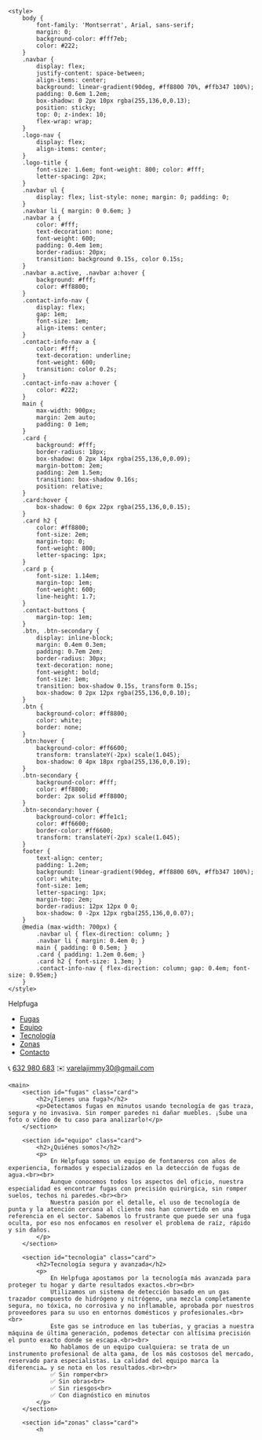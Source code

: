 
<!DOCTYPE html>
<html lang="es">
<head>
    <meta charset="UTF-8">
    <meta name="viewport" content="width=device-width, initial-scale=1.0">
    <title>Helpfuga - Detección de fugas en Barcelona</title>
    <link rel="icon" href="favicon.ico">
    <link href="https://fonts.googleapis.com/css2?family=Montserrat:wght@600;800&display=swap" rel="stylesheet">

    <style>
        body {
            font-family: 'Montserrat', Arial, sans-serif;
            margin: 0;
            background-color: #fff7eb;
            color: #222;
        }
        .navbar {
            display: flex;
            justify-content: space-between;
            align-items: center;
            background: linear-gradient(90deg, #ff8800 70%, #ffb347 100%);
            padding: 0.6em 1.2em;
            box-shadow: 0 2px 10px rgba(255,136,0,0.13);
            position: sticky;
            top: 0; z-index: 10;
            flex-wrap: wrap;
        }
        .logo-nav {
            display: flex;
            align-items: center;
        }
        .logo-title {
            font-size: 1.6em; font-weight: 800; color: #fff;
            letter-spacing: 2px;
        }
        .navbar ul {
            display: flex; list-style: none; margin: 0; padding: 0;
        }
        .navbar li { margin: 0 0.6em; }
        .navbar a {
            color: #fff;
            text-decoration: none;
            font-weight: 600;
            padding: 0.4em 1em;
            border-radius: 20px;
            transition: background 0.15s, color 0.15s;
        }
        .navbar a.active, .navbar a:hover {
            background: #fff;
            color: #ff8800;
        }
        .contact-info-nav {
            display: flex;
            gap: 1em;
            font-size: 1em;
            align-items: center;
        }
        .contact-info-nav a {
            color: #fff;
            text-decoration: underline;
            font-weight: 600;
            transition: color 0.2s;
        }
        .contact-info-nav a:hover {
            color: #222;
        }
        main {
            max-width: 900px;
            margin: 2em auto;
            padding: 0 1em;
        }
        .card {
            background: #fff;
            border-radius: 18px;
            box-shadow: 0 2px 14px rgba(255,136,0,0.09);
            margin-bottom: 2em;
            padding: 2em 1.5em;
            transition: box-shadow 0.16s;
            position: relative;
        }
        .card:hover {
            box-shadow: 0 6px 22px rgba(255,136,0,0.15);
        }
        .card h2 {
            color: #ff8800;
            font-size: 2em;
            margin-top: 0;
            font-weight: 800;
            letter-spacing: 1px;
        }
        .card p {
            font-size: 1.14em;
            margin-top: 1em;
            font-weight: 600;
            line-height: 1.7;
        }
        .contact-buttons {
            margin-top: 1em;
        }
        .btn, .btn-secondary {
            display: inline-block;
            margin: 0.4em 0.3em;
            padding: 0.7em 2em;
            border-radius: 30px;
            text-decoration: none;
            font-weight: bold;
            font-size: 1em;
            transition: box-shadow 0.15s, transform 0.15s;
            box-shadow: 0 2px 12px rgba(255,136,0,0.10);
        }
        .btn {
            background-color: #ff8800;
            color: white;
            border: none;
        }
        .btn:hover {
            background-color: #ff6600;
            transform: translateY(-2px) scale(1.045);
            box-shadow: 0 4px 18px rgba(255,136,0,0.19);
        }
        .btn-secondary {
            background-color: #fff;
            color: #ff8800;
            border: 2px solid #ff8800;
        }
        .btn-secondary:hover {
            background-color: #ffe1c1;
            color: #ff6600;
            border-color: #ff6600;
            transform: translateY(-2px) scale(1.045);
        }
        footer {
            text-align: center;
            padding: 1.2em;
            background: linear-gradient(90deg, #ff8800 60%, #ffb347 100%);
            color: white;
            font-size: 1em;
            letter-spacing: 1px;
            margin-top: 2em;
            border-radius: 12px 12px 0 0;
            box-shadow: 0 -2px 12px rgba(255,136,0,0.07);
        }
        @media (max-width: 700px) {
            .navbar ul { flex-direction: column; }
            .navbar li { margin: 0.4em 0; }
            main { padding: 0 0.5em; }
            .card { padding: 1.2em 0.6em; }
            .card h2 { font-size: 1.3em; }
            .contact-info-nav { flex-direction: column; gap: 0.4em; font-size: 0.95em;}
        }
    </style>
</head>
<body>
    <nav class="navbar">
        <div class="logo-nav">
            <span class="logo-title">Helpfuga</span>
        </div>
        <ul>
            <li><a href="#fugas" class="active">Fugas</a></li>
            <li><a href="#equipo">Equipo</a></li>
            <li><a href="#tecnologia">Tecnología</a></li>
            <li><a href="#zonas">Zonas</a></li>
            <li><a href="#contacto">Contacto</a></li>
        </ul>
        <div class="contact-info-nav">
            <span>📞 <a href="tel:+34632980683">632 980 683</a></span>
            <span>✉️ <a href="mailto:varelajimmy30@gmail.com">varelajimmy30@gmail.com</a></span>
        </div>
    </nav>

    <main>
        <section id="fugas" class="card">
            <h2>¿Tienes una fuga?</h2>
            <p>Detectamos fugas en minutos usando tecnología de gas traza, segura y no invasiva. Sin romper paredes ni dañar muebles. ¡Sube una foto o vídeo de tu caso para analizarlo!</p>
        </section>

        <section id="equipo" class="card">
            <h2>¿Quiénes somos?</h2>
            <p>
                En Helpfuga somos un equipo de fontaneros con años de experiencia, formados y especializados en la detección de fugas de agua.<br><br>
                Aunque conocemos todos los aspectos del oficio, nuestra especialidad es encontrar fugas con precisión quirúrgica, sin romper suelos, techos ni paredes.<br><br>
                Nuestra pasión por el detalle, el uso de tecnología de punta y la atención cercana al cliente nos han convertido en una referencia en el sector. Sabemos lo frustrante que puede ser una fuga oculta, por eso nos enfocamos en resolver el problema de raíz, rápido y sin daños.
            </p>
        </section>

        <section id="tecnologia" class="card">
            <h2>Tecnología segura y avanzada</h2>
            <p>
                En Helpfuga apostamos por la tecnología más avanzada para proteger tu hogar y darte resultados exactos.<br><br>
                Utilizamos un sistema de detección basado en un gas trazador compuesto de hidrógeno y nitrógeno, una mezcla completamente segura, no tóxica, no corrosiva y no inflamable, aprobada por nuestros proveedores para su uso en entornos domésticos y profesionales.<br><br>
                Este gas se introduce en las tuberías, y gracias a nuestra máquina de última generación, podemos detectar con altísima precisión el punto exacto donde se escapa.<br><br>
                No hablamos de un equipo cualquiera: se trata de un instrumento profesional de alta gama, de los más costosos del mercado, reservado para especialistas. La calidad del equipo marca la diferencia… y se nota en los resultados.<br><br>
                ✅ Sin romper<br>
                ✅ Sin obras<br>
                ✅ Sin riesgos<br>
                ✅ Con diagnóstico en minutos
            </p>
        </section>

        <section id="zonas" class="card">
            <h
```
